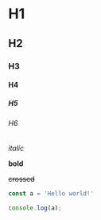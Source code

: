 # H1
## H2
### H3
#### H4
##### H5
###### H6

*italic*

**bold**

~~crossed~~

```javascript
const a = 'Hello world!'

console.log(a);
```